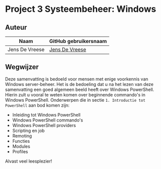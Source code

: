 # Project 3 Systeembeheer: Windows

## Auteur
 
 Naam  | GitHub gebruikersnaam
------------- | -------------
Jens De Vreese  | [Jens De Vreese](https://github.com/jensdevreese)

## Wegwijzer
Deze samenvatting is bedoeld voor mensen met enige voorkennis van Windows server-beheer. Het is de bedoeling dat u na het lezen van deze samenvatting een goed algemeen beeld heeft over Windows PowerShell. Hierin zult u vooral te weten komen over beginnende commando's in Windows PowerShell. Onderwerpen die in sectie ```1. Introductie tot PowerShell``` aan bod komen zijn:
- Inleiding tot Windows PowerShell
- Windows PowerShell commando's
- Windows PowerShell providers
- Scripting en job
- Remoting
- Functies
- Modules
- Profiles

Alvast veel leesplezier! 
